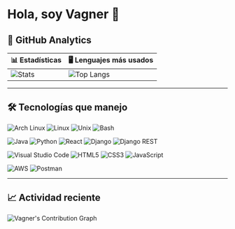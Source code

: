 # Hola, soy Vagner 👋

## 🚀 GitHub Analytics

| 📊 Estadísticas | 🖥️ Lenguajes más usados |
|-----------------|--------------------------|
| ![Stats](https://github-readme-stats.vercel.app/api?username=vagner-merlin&show_icons=true&hide_title=true&count_private=true&include_all_commits=true&theme=tokyonight) | ![Top Langs](https://github-readme-stats.vercel.app/api/top-langs/?username=vagner-merlin&layout=compact&langs_count=8&theme=tokyonight) |

---

## 🛠️ Tecnologías que manejo

![Arch Linux](https://img.shields.io/badge/Arch%20Linux-1793D1?logo=archlinux&logoColor=white&style=for-the-badge)
![Linux](https://img.shields.io/badge/Linux-FCC624?logo=linux&logoColor=black&style=for-the-badge)
![Unix](https://img.shields.io/badge/Unix-000000?logo=unix&logoColor=white&style=for-the-badge)
![Bash](https://img.shields.io/badge/Bash-4EAA25?logo=gnubash&logoColor=white&style=for-the-badge)

![Java](https://img.shields.io/badge/Java-007396?logo=openjdk&logoColor=white&style=for-the-badge)
![Python](https://img.shields.io/badge/Python-3776AB?logo=python&logoColor=white&style=for-the-badge)
![React](https://img.shields.io/badge/React-20232A?logo=react&logoColor=61DAFB&style=for-the-badge)
![Django](https://img.shields.io/badge/Django-092E20?logo=django&logoColor=white&style=for-the-badge)
![Django REST](https://img.shields.io/badge/Django%20REST-ff1709?logo=django&logoColor=white&style=for-the-badge)

![Visual Studio Code](https://img.shields.io/badge/VS%20Code-0078d7?logo=visualstudiocode&logoColor=white&style=for-the-badge)
![HTML5](https://img.shields.io/badge/HTML5-E34F26?logo=html5&logoColor=white&style=for-the-badge)
![CSS3](https://img.shields.io/badge/CSS3-1572B6?logo=css3&logoColor=white&style=for-the-badge)
![JavaScript](https://img.shields.io/badge/JavaScript-323330?logo=javascript&logoColor=F7DF1E&style=for-the-badge)

![AWS](https://img.shields.io/badge/AWS-232F3E?logo=amazon-aws&logoColor=white&style=for-the-badge)
![Postman](https://img.shields.io/badge/Postman-FF6C37?logo=postman&logoColor=white&style=for-the-badge)

---

## 📈 Actividad reciente

![Vagner's Contribution Graph](https://github-readme-activity-graph.vercel.app/graph?username=vagner-merlin&theme=tokyo-night)
